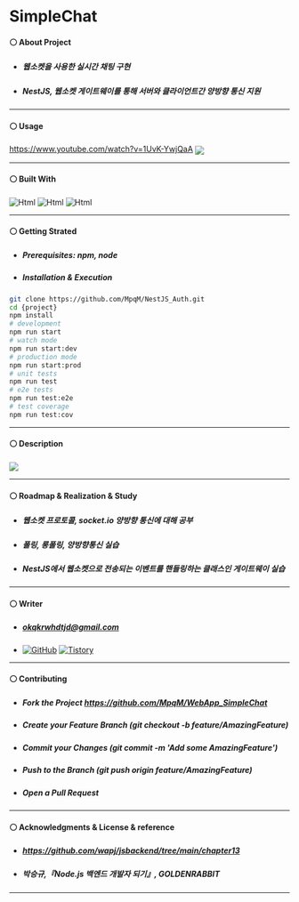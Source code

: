 # SimpleChat
#### ⚪ About Project
* ##### 웹소켓을 사용한 실시간 채팅 구현
* ##### NestJS, 웹소켓 게이트웨이를 통해 서버와 클라이언트간 양방향 통신 지원
* * *
#### ⚪ Usage
https://www.youtube.com/watch?v=1UvK-YwjQaA
  <img src="https://user-images.githubusercontent.com/79093184/260901610-e7dab1f5-c9ab-4a7d-be95-96130f604c49.png" align="center">

* * *
#### ⚪ Built With
<img alt="Html" src ="https://img.shields.io/badge/HTML5-E34F26.svg?&style=for-the-badge&logo=HTML5&logoColor=white"/> <img alt="Html" src ="https://img.shields.io/badge/NestJS-E0234E.svg?&style=for-the-badge&logo=NestJS&logoColor=white"/> <img alt="Html" src ="https://img.shields.io/badge/TypeScript-3178C6.svg?&style=for-the-badge&logo=TypeScript&logoColor=white"/>

* * *
#### ⚪ Getting Strated
* ##### Prerequisites: npm, node
* ##### Installation & Execution
```bash
git clone https://github.com/MpqM/NestJS_Auth.git
cd {project}
npm install
# development
npm run start
# watch mode
npm run start:dev
# production mode
npm run start:prod
# unit tests
npm run test
# e2e tests
npm run test:e2e
# test coverage
npm run test:cov
```

* * *
#### ⚪ Description
<img src ="https://user-images.githubusercontent.com/79093184/260903741-2eebe922-c94e-4df6-9de7-75789dba97bb.jpg"/>

* * *
#### ⚪ Roadmap & Realization & Study
* ##### 웹소켓 프로토콜, socket.io 양방향 통신에 대해 공부
* ##### 폴링, 롱폴링, 양방향통신 실습
* ##### NestJS에서 웹소켓으로 전송되는 이벤트를 핸들링하는 클래스인 게이트웨이 실습
* * *
#### ⚪ Writer
* ##### <span>okqkrwhdtjd@gmail.com
* <a href = "https://github.com/MpqM"><img alt="GitHub" src ="https://img.shields.io/badge/GitHub-181717.svg?&style=for-the-badge&logo=GitHub&logoColor=white"/></a> <a href = "https://MpqM.tistory.com/"> <img alt="Tistory" src ="https://img.shields.io/badge/Tistory-white.svg?&style=for-the-badge"/></a>
* * *
#### ⚪ Contributing
* ##### Fork the Project https://github.com/MpqM/WebApp_SimpleChat
* ##### Create your Feature Branch (git checkout -b feature/AmazingFeature)
* ##### Commit your Changes (git commit -m 'Add some AmazingFeature')
* ##### Push to the Branch (git push origin feature/AmazingFeature)
* ##### Open a Pull Request
* * *
#### ⚪ Acknowledgments & License & reference
* ##### https://github.com/wapj/jsbackend/tree/main/chapter13
* ##### 박승규,『Node.js 백엔드 개발자 되기』, GOLDENRABBIT
* * * *
